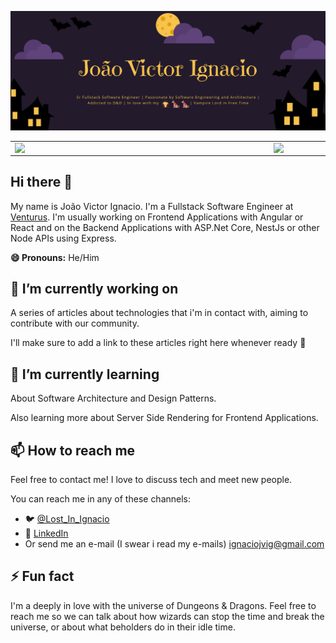 ![header_readme_joao_victor_ignacio](https://github.com/ignaciojvig/ignaciojvig/blob/6bad5e421cdf71da0818290fff375aaedce63a8e/Header.png)

<center>
  <table>
    <tr>
        <td><img width="400px" align="left" src="https://github-readme-stats.vercel.app/api/top-langs/?username=vyctoriak&hide=html&layout=compact&theme=default" /></td>
        <td><img width="495px" align="left" src="https://github-readme-stats.vercel.app/api?username=vyctoriak&theme=default" /></td>
    </tr>   
  </table>
</center>

## Hi there 👋

My name is João Victor Ignacio. I'm a Fullstack Software Engineer at [Venturus](https://www.venturus.org.br/).
I'm usually working on Frontend Applications with Angular or React and on the Backend Applications with ASP.Net Core, NestJs or other Node APIs using Express.  

**😄 Pronouns:** He/Him

## 🔭 I’m currently working on
A series of articles about technologies that i'm in contact with, aiming to contribute with our community.

I'll make sure to add a link to these articles right here whenever ready :eyes: 


## 🌱 I’m currently learning
About Software Architecture and Design Patterns. 

Also learning more about Server Side Rendering for Frontend Applications.


## 📫 How to reach me
Feel free to contact me! I love to discuss tech and meet new people. 

You can reach me in any of these channels:
- 🐦 [@Lost_In_Ignacio](https://twitter.com/Lost_In_Ignacio)
- 🏢 [LinkedIn](https://www.linkedin.com/in/ignaciojv/)
- Or send me an e-mail (I swear i read my e-mails) [ignaciojvig@gmail.com](mailto:ignaciojvig@gmail.com)

## ⚡ Fun fact
I'm a deeply in love with the universe of Dungeons & Dragons. Feel free to reach me so we can talk about how wizards can stop the time and break the universe, or about what beholders do in their idle time. 
